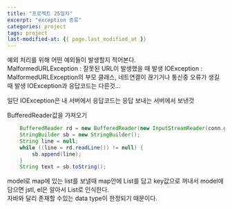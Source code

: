 ```yaml
---
title: "프로젝트 25일차"
excerpt: "exception 종류"
categories: project
tags: project
last-modified-at: {{ page.last_modified_at }}
---
```


예외 처리를 위해 어떤 예외들이 발생할지 적어본다.  
MalformedURLException  : 잘못된 URL이 발생했을 때 발생
IOException : MalformedURLException의 부모 클래스, 네트연결이 끊기거나 통신중 오류가 생길때 발생
IOException과 응답코드는 다른것...  
  
일단 IOException은 내 서버에서
응답코드는 응답 보내는 서버에서 보낸것  

BufferedReader값을 가져오기

```java
    BufferedReader rd = new BufferedReader(new InputStreamReader(conn.getInputStream()));
    StringBuilder sb = new StringBuilder();
    String line = null;
    while ((line = rd.readLine()) != null) {
        sb.append(line);
    }
    String text = sb.toString();
```

model로 map에 있는 list를 보낼때
map안에 List를 담고 key값으로 꺼내서 model에 담으면 jstl, el은 알아서 List로 인식한다.  
자바와 달리 존재할 수있는 data type이 한정되기 때문이다.  
  
